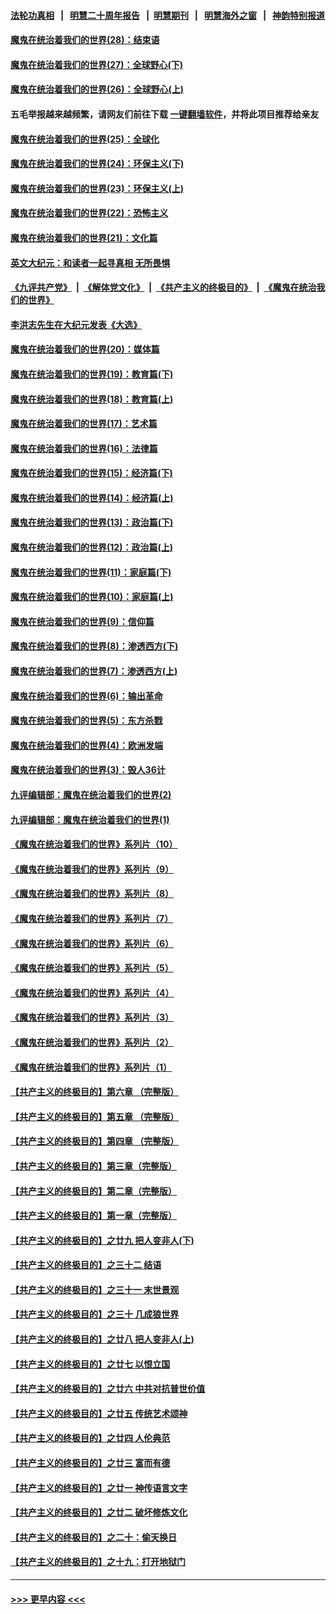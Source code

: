 #### [法轮功真相](https://github.com/gfw-breaker/truth/blob/master/README.md?t=0) &nbsp;&nbsp;|&nbsp;&nbsp; [明慧二十周年报告](https://github.com/gfw-breaker/mh-reports/blob/master/README.md?t=0) &nbsp;&nbsp;|&nbsp;&nbsp;[明慧期刊](https://github.com/gfw-breaker/mh-qikan) &nbsp;&nbsp;|&nbsp;&nbsp; [明慧海外之窗](https://github.com/gfw-breaker/mh-news/blob/master/README.md?t=0) &nbsp;&nbsp;|&nbsp;&nbsp; [神韵特别报道](https://github.com/gfw-breaker/mh-news/blob/master/shenyun.md?t=0)
#### [魔鬼在统治着我们的世界(28)：结束语](../pages/nsc422/n10936246.md?t=06111151) 
#### [魔鬼在统治着我们的世界(27)：全球野心(下)](../pages/nsc422/n10928319.md?t=06111151) 
#### [魔鬼在统治着我们的世界(26)：全球野心(上)](../pages/nsc422/n10900318.md?t=06111151) 
#### 五毛举报越来越频繁，请网友们前往下载 [一键翻墙软件](https://github.com/gfw-breaker/ssr-accounts)，并将此项目推荐给亲友
#### [魔鬼在统治着我们的世界(25)：全球化](../pages/nsc422/n10788205.md?t=06111151) 
#### [魔鬼在统治着我们的世界(24)：环保主义(下)](../pages/nsc422/n10695307.md?t=06111151) 
#### [魔鬼在统治着我们的世界(23)：环保主义(上)](../pages/nsc422/n10688613.md?t=06111151) 
#### [魔鬼在统治着我们的世界(22)：恐怖主义](../pages/nsc422/n10614727.md?t=06111151) 
#### [魔鬼在统治着我们的世界(21)：文化篇](../pages/nsc422/n10597706.md?t=06111151) 
#### [英文大纪元：和读者一起寻真相 无所畏惧](../pages/nsc422/n12542027.md?t=06111151) 
#### [《九评共产党》](https://github.com/begood0513/9ping.md/blob/master/README.md) &nbsp;|&nbsp; [《解体党文化》](../../../../jtdwh.md/blob/master/README.md)  &nbsp;|&nbsp; [《共产主义的终极目的》](../../../../gczydzjmd.md/blob/master/README.md) &nbsp;|&nbsp; [《魔鬼在统治我们的世界》](../../../../mgztzwmdsj.md/blob/master/README.md) 
#### [李洪志先生在大纪元发表《大选》](../pages/nsc422/n12534746.md?t=06111151) 
#### [魔鬼在统治着我们的世界(20)：媒体篇](../pages/nsc422/n10586579.md?t=06111151) 
#### [魔鬼在统治着我们的世界(19)：教育篇(下)](../pages/nsc422/n10564808.md?t=06111151) 
#### [魔鬼在统治着我们的世界(18)：教育篇(上)](../pages/nsc422/n10526970.md?t=06111151) 
#### [魔鬼在统治着我们的世界(17)：艺术篇](../pages/nsc422/n10499093.md?t=06111151) 
#### [魔鬼在统治着我们的世界(16)：法律篇](../pages/nsc422/n10485969.md?t=06111151) 
#### [魔鬼在统治着我们的世界(15)：经济篇(下)](../pages/nsc422/n10469975.md?t=06111151) 
#### [魔鬼在统治着我们的世界(14)：经济篇(上)](../pages/nsc422/n10457370.md?t=06111151) 
#### [魔鬼在统治着我们的世界(13)：政治篇(下)](../pages/nsc422/n10448270.md?t=06111151) 
#### [魔鬼在统治着我们的世界(12)：政治篇(上)](../pages/nsc422/n10444576.md?t=06111151) 
#### [魔鬼在统治着我们的世界(11)：家庭篇(下)](../pages/nsc422/n10440961.md?t=06111151) 
#### [魔鬼在统治着我们的世界(10)：家庭篇(上)](../pages/nsc422/n10435448.md?t=06111151) 
#### [魔鬼在统治着我们的世界(9)：信仰篇](../pages/nsc422/n10432159.md?t=06111151) 
#### [魔鬼在统治着我们的世界(8)：渗透西方(下)](../pages/nsc422/n10429603.md?t=06111151) 
#### [魔鬼在统治着我们的世界(7)：渗透西方(上)](../pages/nsc422/n10426013.md?t=06111151) 
#### [魔鬼在统治着我们的世界(6)：输出革命](../pages/nsc422/n10421536.md?t=06111151) 
#### [魔鬼在统治着我们的世界(5)：东方杀戮](../pages/nsc422/n10417707.md?t=06111151) 
#### [魔鬼在统治着我们的世界(4)：欧洲发端](../pages/nsc422/n10414890.md?t=06111151) 
#### [魔鬼在统治着我们的世界(3)：毁人36计](../pages/nsc422/n10411583.md?t=06111151) 
#### [九评编辑部：魔鬼在统治着我们的世界(2)](../pages/nsc422/n10410036.md?t=06111151) 
#### [九评编辑部：魔鬼在统治着我们的世界(1)](../pages/nsc422/n10406825.md?t=06111151) 
#### [《魔鬼在统治着我们的世界》系列片（10）](../pages/nsc422/n12292670.md?t=06111151) 
#### [《魔鬼在统治着我们的世界》系列片（9）](../pages/nsc422/n12290859.md?t=06111151) 
#### [《魔鬼在统治着我们的世界》系列片（8）](../pages/nsc422/n12287445.md?t=06111151) 
#### [《魔鬼在统治着我们的世界》系列片（7）](../pages/nsc422/n12283425.md?t=06111151) 
#### [《魔鬼在统治着我们的世界》系列片（6）](../pages/nsc422/n12282314.md?t=06111151) 
#### [《魔鬼在统治着我们的世界》系列片（5）](../pages/nsc422/n12281419.md?t=06111151) 
#### [《魔鬼在统治着我们的世界》系列片（4）](../pages/nsc422/n12274024.md?t=06111151) 
#### [《魔鬼在统治着我们的世界》系列片（3）](../pages/nsc422/n12271322.md?t=06111151) 
#### [《魔鬼在统治着我们的世界》系列片（2）](../pages/nsc422/n12269049.md?t=06111151) 
#### [《魔鬼在统治着我们的世界》系列片（1）](../pages/nsc422/n12267575.md?t=06111151) 
#### [【共产主义的终极目的】第六章 （完整版）](../pages/nsc422/n11428913.md?t=06111151) 
#### [【共产主义的终极目的】第五章 （完整版）](../pages/nsc422/n11428912.md?t=06111151) 
#### [【共产主义的终极目的】第四章 （完整版）](../pages/nsc422/n11428907.md?t=06111151) 
#### [【共产主义的终极目的】第三章（完整版）](../pages/nsc422/n11428848.md?t=06111151) 
#### [【共产主义的终极目的】第二章（完整版）](../pages/nsc422/n11428831.md?t=06111151) 
#### [【共产主义的终极目的】第一章（完整版）](../pages/nsc422/n11417651.md?t=06111151) 
#### [【共产主义的终极目的】之廿九 把人变非人(下)](../pages/nsc422/n11344140.md?t=06111151) 
#### [【共产主义的终极目的】之三十二 结语](../pages/nsc422/n11360535.md?t=06111151) 
#### [【共产主义的终极目的】之三十一 末世景观](../pages/nsc422/n11351129.md?t=06111151) 
#### [【共产主义的终极目的】之三十 几成狼世界](../pages/nsc422/n11348280.md?t=06111151) 
#### [【共产主义的终极目的】之廿八 把人变非人(上)](../pages/nsc422/n11340492.md?t=06111151) 
#### [【共产主义的终极目的】之廿七 以恨立国](../pages/nsc422/n11336944.md?t=06111151) 
#### [【共产主义的终极目的】之廿六 中共对抗普世价值](../pages/nsc422/n11324785.md?t=06111151) 
#### [【共产主义的终极目的】之廿五 传统艺术颂神](../pages/nsc422/n11296396.md?t=06111151) 
#### [【共产主义的终极目的】之廿四 人伦典范](../pages/nsc422/n11296397.md?t=06111151) 
#### [【共产主义的终极目的】之廿三 富而有德](../pages/nsc422/n11283598.md?t=06111151) 
#### [【共产主义的终极目的】之廿一 神传语言文字](../pages/nsc422/n11263265.md?t=06111151) 
#### [【共产主义的终极目的】之廿二 破坏修炼文化](../pages/nsc422/n11245728.md?t=06111151) 
#### [【共产主义的终极目的】之二十：偷天换日](../pages/nsc422/n11238846.md?t=06111151) 
#### [【共产主义的终极目的】之十九：打开地狱门](../pages/nsc422/n11206376.md?t=06111151) 

----
#### [ >>> 更早内容 <<< ](../indexes/nsc422-earlier.md)
